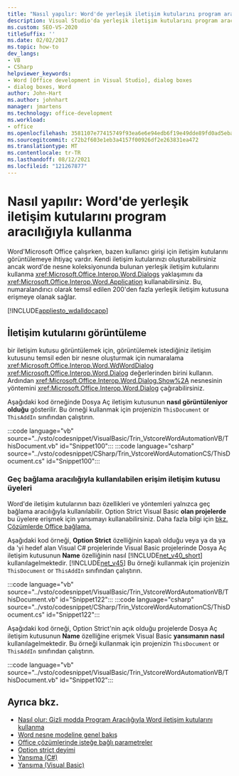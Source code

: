 ```yaml
---
title: "Nasıl yapılır: Word'de yerleşik iletişim kutularını program aracılığıyla kullanma"
description: Visual Studio'da yerleşik iletişim kutularını program aracılığıyla kullanmak için Microsoft Word.
ms.custom: SEO-VS-2020
titleSuffix: ''
ms.date: 02/02/2017
ms.topic: how-to
dev_langs:
- VB
- CSharp
helpviewer_keywords:
- Word [Office development in Visual Studio], dialog boxes
- dialog boxes, Word
author: John-Hart
ms.author: johnhart
manager: jmartens
ms.technology: office-development
ms.workload:
- office
ms.openlocfilehash: 3581107e77415749f93ea6e6e94edb6f19e49dde89fd0ad5eba705eb23b92462
ms.sourcegitcommit: c72b2f603e1eb3a4157f00926df2e263831ea472
ms.translationtype: MT
ms.contentlocale: tr-TR
ms.lasthandoff: 08/12/2021
ms.locfileid: "121267877"
---
```

# <a name="how-to-programmatically-use-built-in-dialog-boxes-in-word"></a>Nasıl yapılır: Word'de yerleşik iletişim kutularını program aracılığıyla kullanma
  Word'Microsoft Office çalışırken, bazen kullanıcı girişi için iletişim kutularını görüntülemeye ihtiyaç vardır. Kendi iletişim kutularınızı oluşturabilirsiniz ancak word'de nesne koleksiyonunda bulunan yerleşik iletişim kutularını kullanma <xref:Microsoft.Office.Interop.Word.Dialogs> yaklaşımını da <xref:Microsoft.Office.Interop.Word.Application> kullanabilirsiniz. Bu, numaralandırıcı olarak temsil edilen 200'den fazla yerleşik iletişim kutusuna erişmeye olanak sağlar.

 [!INCLUDE[appliesto_wdalldocapp](../vsto/includes/appliesto-wdalldocapp-md.md)]

## <a name="display-dialog-boxes"></a>İletişim kutularını görüntüleme
 bir iletişim kutusu görüntülemek için, görüntülemek istediğiniz iletişim kutusunu temsil eden bir nesne oluşturmak için numaralama <xref:Microsoft.Office.Interop.Word.WdWordDialog> <xref:Microsoft.Office.Interop.Word.Dialog> değerlerinden birini kullanın. Ardından <xref:Microsoft.Office.Interop.Word.Dialog.Show%2A> nesnesinin yöntemini <xref:Microsoft.Office.Interop.Word.Dialog> çağırabilirsiniz.

 Aşağıdaki kod örneğinde Dosya Aç iletişim kutusunun **nasıl görüntüleniyor olduğu** gösterilir. Bu örneği kullanmak için projenizin `ThisDocument` or `ThisAddIn` sınıfından çalıştırın.

 :::code language="vb" source="../vsto/codesnippet/VisualBasic/Trin_VstcoreWordAutomationVB/ThisDocument.vb" id="Snippet100":::
 :::code language="csharp" source="../vsto/codesnippet/CSharp/Trin_VstcoreWordAutomationCS/ThisDocument.cs" id="Snippet100":::

### <a name="access-dialog-box-members-that-are-available-through-late-binding"></a>Geç bağlama aracılığıyla kullanılabilen erişim iletişim kutusu üyeleri
 Word'de iletişim kutularının bazı özellikleri ve yöntemleri yalnızca geç bağlama aracılığıyla kullanılabilir. Option Strict Visual Basic **olan projelerde** bu üyelere erişmek için yansımayı kullanabilirsiniz. Daha fazla bilgi için [bkz. Çözümlerde Office bağlama.](../vsto/late-binding-in-office-solutions.md)

 Aşağıdaki kod örneği, **Option Strict** özelliğinin  kapalı olduğu veya ya da ya da 'yi hedef alan Visual C# projelerinde Visual Basic projelerinde Dosya Aç iletişim kutusunun **Name** özelliğinin nasıl [!INCLUDE[net_v40_short](../sharepoint/includes/net-v40-short-md.md)] kullanılagelmektedir. [!INCLUDE[net_v45](../vsto/includes/net-v45-md.md)] Bu örneği kullanmak için projenizin `ThisDocument` or `ThisAddIn` sınıfından çalıştırın.

 :::code language="vb" source="../vsto/codesnippet/VisualBasic/Trin_VstcoreWordAutomationVB/ThisDocument.vb" id="Snippet122":::
 :::code language="csharp" source="../vsto/codesnippet/CSharp/Trin_VstcoreWordAutomationCS/ThisDocument.cs" id="Snippet122":::

 Aşağıdaki kod örneği, Option Strict'nin açık olduğu  projelerde Dosya Aç iletişim kutusunun **Name** özelliğine erişmek Visual Basic **yansımanın nasıl** kullanılagelmektedir. Bu örneği kullanmak için projenizin `ThisDocument` or `ThisAddIn` sınıfından çalıştırın.

 :::code language="vb" source="../vsto/codesnippet/VisualBasic/Trin_VstcoreWordAutomationVB/ThisDocument.vb" id="Snippet102":::

## <a name="see-also"></a>Ayrıca bkz.
- [Nasıl olur: Gizli modda Program Aracılığıyla Word iletişim kutularını kullanma](../vsto/how-to-programmatically-use-word-dialog-boxes-in-hidden-mode.md)
- [Word nesne modeline genel bakış](../vsto/word-object-model-overview.md)
- [Office çözümlerinde isteğe bağlı parametreler](../vsto/optional-parameters-in-office-solutions.md)
- [Option strict deyimi](/dotnet/visual-basic/language-reference/statements/option-strict-statement)
- [Yansıma (C#)](/dotnet/csharp/programming-guide/concepts/reflection)
- [Yansıma (Visual Basic)](/dotnet/visual-basic/programming-guide/concepts/reflection)
